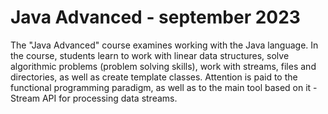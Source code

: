 # Java Advanced - september 2023
The "Java Advanced" course examines working with the Java language. In the course, students learn to work with linear data structures, solve algorithmic problems (problem solving skills), work with streams, files and directories, as well as create template classes. Attention is paid to the functional programming paradigm, as well as to the main tool based on it - Stream API for processing data streams.
